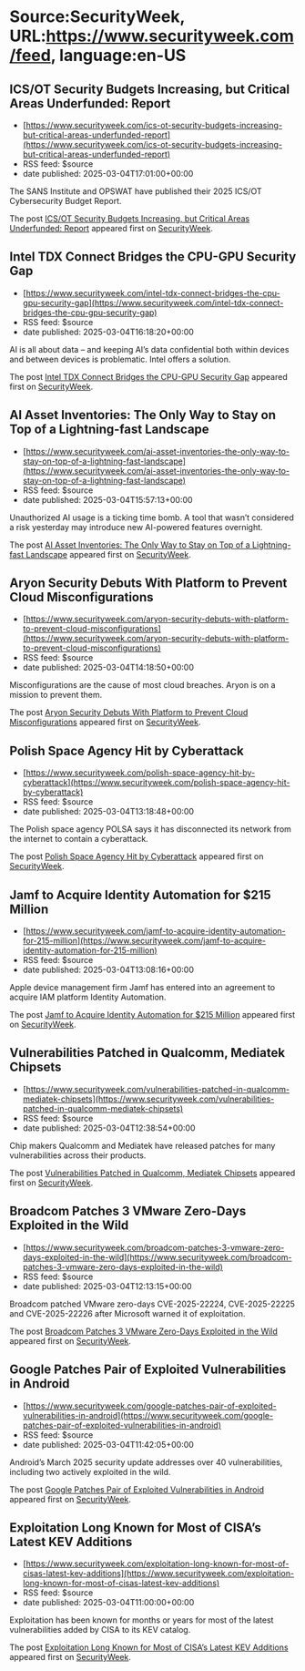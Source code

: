 # Source:SecurityWeek, URL:https://www.securityweek.com/feed, language:en-US

## ICS/OT Security Budgets Increasing, but Critical Areas Underfunded: Report
 - [https://www.securityweek.com/ics-ot-security-budgets-increasing-but-critical-areas-underfunded-report](https://www.securityweek.com/ics-ot-security-budgets-increasing-but-critical-areas-underfunded-report)
 - RSS feed: $source
 - date published: 2025-03-04T17:01:00+00:00

<p>The SANS Institute and OPSWAT have published their 2025 ICS/OT Cybersecurity Budget Report.</p>
<p>The post <a href="https://www.securityweek.com/ics-ot-security-budgets-increasing-but-critical-areas-underfunded-report/">ICS/OT Security Budgets Increasing, but Critical Areas Underfunded: Report</a> appeared first on <a href="https://www.securityweek.com">SecurityWeek</a>.</p>

## Intel TDX Connect Bridges the CPU-GPU Security Gap
 - [https://www.securityweek.com/intel-tdx-connect-bridges-the-cpu-gpu-security-gap](https://www.securityweek.com/intel-tdx-connect-bridges-the-cpu-gpu-security-gap)
 - RSS feed: $source
 - date published: 2025-03-04T16:18:20+00:00

<p>AI is all about data – and keeping AI’s data confidential both within devices and between devices is problematic. Intel offers a solution.</p>
<p>The post <a href="https://www.securityweek.com/intel-tdx-connect-bridges-the-cpu-gpu-security-gap/">Intel TDX Connect Bridges the CPU-GPU Security Gap</a> appeared first on <a href="https://www.securityweek.com">SecurityWeek</a>.</p>

## AI Asset Inventories: The Only Way to Stay on Top of a Lightning-fast Landscape
 - [https://www.securityweek.com/ai-asset-inventories-the-only-way-to-stay-on-top-of-a-lightning-fast-landscape](https://www.securityweek.com/ai-asset-inventories-the-only-way-to-stay-on-top-of-a-lightning-fast-landscape)
 - RSS feed: $source
 - date published: 2025-03-04T15:57:13+00:00

<p>Unauthorized AI usage is a ticking time bomb. A tool that wasn’t considered a risk yesterday may introduce new AI-powered features overnight.</p>
<p>The post <a href="https://www.securityweek.com/ai-asset-inventories-the-only-way-to-stay-on-top-of-a-lightning-fast-landscape/">AI Asset Inventories: The Only Way to Stay on Top of a Lightning-fast Landscape</a> appeared first on <a href="https://www.securityweek.com">SecurityWeek</a>.</p>

## Aryon Security Debuts With Platform to Prevent Cloud Misconfigurations
 - [https://www.securityweek.com/aryon-security-debuts-with-platform-to-prevent-cloud-misconfigurations](https://www.securityweek.com/aryon-security-debuts-with-platform-to-prevent-cloud-misconfigurations)
 - RSS feed: $source
 - date published: 2025-03-04T14:18:50+00:00

<p>Misconfigurations are the cause of most cloud breaches. Aryon is on a mission to prevent them.</p>
<p>The post <a href="https://www.securityweek.com/aryon-security-debuts-with-platform-to-prevent-cloud-misconfigurations/">Aryon Security Debuts With Platform to Prevent Cloud Misconfigurations</a> appeared first on <a href="https://www.securityweek.com">SecurityWeek</a>.</p>

## Polish Space Agency Hit by Cyberattack
 - [https://www.securityweek.com/polish-space-agency-hit-by-cyberattack](https://www.securityweek.com/polish-space-agency-hit-by-cyberattack)
 - RSS feed: $source
 - date published: 2025-03-04T13:18:48+00:00

<p>The Polish space agency POLSA says it has disconnected its network from the internet to contain a cyberattack.</p>
<p>The post <a href="https://www.securityweek.com/polish-space-agency-hit-by-cyberattack/">Polish Space Agency Hit by Cyberattack</a> appeared first on <a href="https://www.securityweek.com">SecurityWeek</a>.</p>

## Jamf to Acquire Identity Automation for $215 Million
 - [https://www.securityweek.com/jamf-to-acquire-identity-automation-for-215-million](https://www.securityweek.com/jamf-to-acquire-identity-automation-for-215-million)
 - RSS feed: $source
 - date published: 2025-03-04T13:08:16+00:00

<p>Apple device management firm Jamf has entered into an agreement to acquire IAM platform Identity Automation.</p>
<p>The post <a href="https://www.securityweek.com/jamf-to-acquire-identity-automation-for-215-million/">Jamf to Acquire Identity Automation for $215 Million</a> appeared first on <a href="https://www.securityweek.com">SecurityWeek</a>.</p>

## Vulnerabilities Patched in Qualcomm, Mediatek Chipsets
 - [https://www.securityweek.com/vulnerabilities-patched-in-qualcomm-mediatek-chipsets](https://www.securityweek.com/vulnerabilities-patched-in-qualcomm-mediatek-chipsets)
 - RSS feed: $source
 - date published: 2025-03-04T12:38:54+00:00

<p>Chip makers Qualcomm and Mediatek have released patches for many vulnerabilities across their products.</p>
<p>The post <a href="https://www.securityweek.com/vulnerabilities-patched-in-qualcomm-mediatek-chipsets/">Vulnerabilities Patched in Qualcomm, Mediatek Chipsets</a> appeared first on <a href="https://www.securityweek.com">SecurityWeek</a>.</p>

## Broadcom Patches 3 VMware Zero-Days Exploited in the Wild
 - [https://www.securityweek.com/broadcom-patches-3-vmware-zero-days-exploited-in-the-wild](https://www.securityweek.com/broadcom-patches-3-vmware-zero-days-exploited-in-the-wild)
 - RSS feed: $source
 - date published: 2025-03-04T12:13:15+00:00

<p>Broadcom patched VMware zero-days CVE-2025-22224, CVE-2025-22225 and CVE-2025-22226 after Microsoft warned it of exploitation. </p>
<p>The post <a href="https://www.securityweek.com/broadcom-patches-3-vmware-zero-days-exploited-in-the-wild/">Broadcom Patches 3 VMware Zero-Days Exploited in the Wild</a> appeared first on <a href="https://www.securityweek.com">SecurityWeek</a>.</p>

## Google Patches Pair of Exploited Vulnerabilities in Android
 - [https://www.securityweek.com/google-patches-pair-of-exploited-vulnerabilities-in-android](https://www.securityweek.com/google-patches-pair-of-exploited-vulnerabilities-in-android)
 - RSS feed: $source
 - date published: 2025-03-04T11:42:05+00:00

<p>Android’s March 2025 security update addresses over 40 vulnerabilities, including two actively exploited in the wild.</p>
<p>The post <a href="https://www.securityweek.com/google-patches-pair-of-exploited-vulnerabilities-in-android/">Google Patches Pair of Exploited Vulnerabilities in Android</a> appeared first on <a href="https://www.securityweek.com">SecurityWeek</a>.</p>

## Exploitation Long Known for Most of CISA’s Latest KEV Additions
 - [https://www.securityweek.com/exploitation-long-known-for-most-of-cisas-latest-kev-additions](https://www.securityweek.com/exploitation-long-known-for-most-of-cisas-latest-kev-additions)
 - RSS feed: $source
 - date published: 2025-03-04T11:00:00+00:00

<p>Exploitation has been known for months or years for most of the latest vulnerabilities added by CISA to its KEV catalog.</p>
<p>The post <a href="https://www.securityweek.com/exploitation-long-known-for-most-of-cisas-latest-kev-additions/">Exploitation Long Known for Most of CISA&#8217;s Latest KEV Additions</a> appeared first on <a href="https://www.securityweek.com">SecurityWeek</a>.</p>

